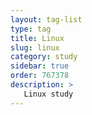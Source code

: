 ```yaml
---
layout: tag-list
type: tag
title: Linux
slug: linux
category: study
sidebar: true
order: 767378
description: >
   Linux study
---
```


